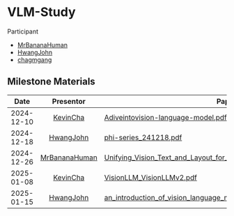 
# VLM-Study

Participant
* [MrBananaHuman](https://github.com/MrBananaHuman)
* [HwangJohn](https://github.com/HwangJohn)
* [chagmgang](https://github.com/chagmgang)

## Milestone Materials

|   Date  |       Presentor       |                                                                                                              Paper                                                                                                       |
|:-------:|:--------------------:|------------------------------------------------------------------------------------------------------------------------------------------------------------------------------------------------------------------|
| 2024-12-10 |     [KevinCha](https://github.com/chagmgang)     |  [Adiveintovision-language-model.pdf](/material/Adiveintovision-language-model.pdf) |
| 2024-12-18 |     [HwangJohn](https://github.com/HwangJohn)     |  [phi-series_241218.pdf](/material/TalkFile_phi-series_241218.pdf) |
| 2024-12-26 |     [MrBananaHuman](https://github.com/MrBananaHuman)     |  [Unifying_Vision_Text_and_Layout_for_Universal_Document_Processing.pdf](/material/Unifying_Vision,_Text,_and_Layout_for_Universal_Document_Processing.pdf) |
| 2025-01-08 |     [KevinCha](https://github.com/chagmgang)     |  [VisionLLM_VisionLLMv2.pdf](/material/VisionLLM_VisionLLMv2.pdf) |
| 2025-01-15 |     [HwangJohn](https://github.com/HwangJohn)     |  [an_introduction_of_vision_language_model.pdf](/material/an_introduction_of_vision_language_model.pdf) |
